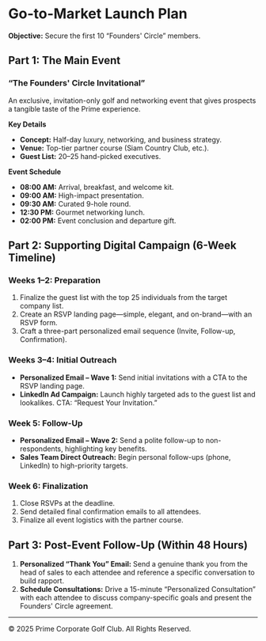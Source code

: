 # Go-to-Market Launch Plan

**Objective:** Secure the first 10 “Founders' Circle” members.

## Part 1: The Main Event

### “The Founders' Circle Invitational”

An exclusive, invitation-only golf and networking event that gives prospects a tangible taste of the Prime experience.

**Key Details**

- **Concept:** Half-day luxury, networking, and business strategy.
- **Venue:** Top-tier partner course (Siam Country Club, etc.).
- **Guest List:** 20–25 hand-picked executives.

**Event Schedule**

- **08:00 AM:** Arrival, breakfast, and welcome kit.
- **09:00 AM:** High-impact presentation.
- **09:30 AM:** Curated 9-hole round.
- **12:30 PM:** Gourmet networking lunch.
- **02:00 PM:** Event conclusion and departure gift.

## Part 2: Supporting Digital Campaign (6-Week Timeline)

### Weeks 1–2: Preparation

1. Finalize the guest list with the top 25 individuals from the target company list.
2. Create an RSVP landing page—simple, elegant, and on-brand—with an RSVP form.
3. Craft a three-part personalized email sequence (Invite, Follow-up, Confirmation).

### Weeks 3–4: Initial Outreach

- **Personalized Email – Wave 1:** Send initial invitations with a CTA to the RSVP landing page.
- **LinkedIn Ad Campaign:** Launch highly targeted ads to the guest list and lookalikes. CTA: “Request Your Invitation.”

### Week 5: Follow-Up

- **Personalized Email – Wave 2:** Send a polite follow-up to non-respondents, highlighting key benefits.
- **Sales Team Direct Outreach:** Begin personal follow-ups (phone, LinkedIn) to high-priority targets.

### Week 6: Finalization

1. Close RSVPs at the deadline.
2. Send detailed final confirmation emails to all attendees.
3. Finalize all event logistics with the partner course.

## Part 3: Post-Event Follow-Up (Within 48 Hours)

1. **Personalized “Thank You” Email:** Send a genuine thank you from the head of sales to each attendee and reference a specific conversation to build rapport.
2. **Schedule Consultations:** Drive a 15-minute “Personalized Consultation” with each attendee to discuss company-specific goals and present the Founders' Circle agreement.

---

© 2025 Prime Corporate Golf Club. All Rights Reserved.
